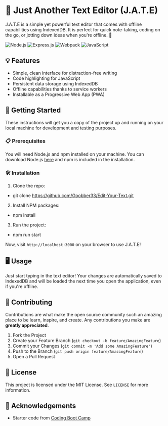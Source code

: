 # 📝 Just Another Text Editor (J.A.T.E)

J.A.T.E is a simple yet powerful text editor that comes with offline capabilities using IndexedDB. It is perfect for quick note-taking, coding on the go, or jotting down ideas when you're offline. 🚀

![Node.js](https://img.shields.io/static/v1?style=for-the-badge&message=Node.js&color=339933&logo=Node.js&logoColor=FFFFFF&label=)
![Express.js](https://img.shields.io/static/v1?style=for-the-badge&message=Express.js&color=000000&logo=Express&logoColor=FFFFFF&label=)
![Webpack](https://img.shields.io/static/v1?style=for-the-badge&message=Webpack&color=8DD6F9&logo=Webpack&logoColor=FFFFFF&label=)
![JavaScript](https://img.shields.io/static/v1?style=for-the-badge&message=JavaScript&color=F7DF1E&logo=JavaScript&logoColor=000000&label=)

## 💡 Features 

- Simple, clean interface for distraction-free writing
- Code highlighting for JavaScript
- Persistent data storage using IndexedDB
- Offline capabilities thanks to service workers
- Installable as a Progressive Web App (PWA)

## 🏁 Getting Started 

These instructions will get you a copy of the project up and running on your local machine for development and testing purposes.

### 📋 Prerequisites 

You will need Node.js and npm installed on your machine. You can download Node.js [here](https://nodejs.org/) and npm is included in the installation.

### 🛠️ Installation 

1. Clone the repo:

- git clone https://github.com/Goobber33/Edit-Your-Text.git

2. Install NPM packages:

- npm install

3. Run the project:

- npm run start

Now, visit `http://localhost:3000` on your browser to use J.A.T.E!

## 🖥️ Usage 

Just start typing in the text editor! Your changes are automatically saved to IndexedDB and will be loaded the next time you open the application, even if you're offline.

## 🤝 Contributing 

Contributions are what make the open source community such an amazing place to be learn, inspire, and create. Any contributions you make are **greatly appreciated**.

1. Fork the Project
2. Create your Feature Branch (`git checkout -b feature/AmazingFeature`)
3. Commit your Changes (`git commit -m 'Add some AmazingFeature'`)
4. Push to the Branch (`git push origin feature/AmazingFeature`)
5. Open a Pull Request

## 📄 License 

This project is licensed under the MIT License. See `LICENSE` for more information.

## 🎉 Acknowledgements 

- Starter code from [Coding Boot Camp](https://github.com/coding-boot-camp/cautious-meme)